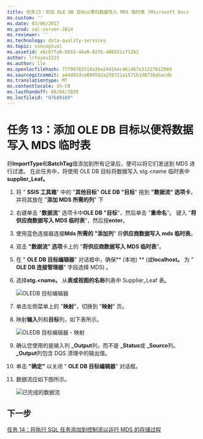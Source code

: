 ```yaml
---
title: 任务13：添加 OLE DB 目标以便将数据写入 MDS 临时表 |Microsoft Docs
ms.custom: ''
ms.date: 03/06/2017
ms.prod: sql-server-2014
ms.reviewer: ''
ms.technology: data-quality-services
ms.topic: conceptual
ms.assetid: e6c67fa9-bb52-44a9-82f6-d86551cf12b2
author: lrtoyou1223
ms.author: lle
ms.openlocfilehash: 77799782518a3be2441b4c461467e3132781298d
ms.sourcegitcommit: ad4d92dce894592a259721a1571b1d8736abacdb
ms.translationtype: MT
ms.contentlocale: zh-CN
ms.lasthandoff: 08/04/2020
ms.locfileid: "87689169"
---
```

# <a name="task-13-adding-ole-db-destination-to-write-data-to-mds-staging-table"></a>任务 13：添加 OLE DB 目标以便将数据写入 MDS 临时表
  将**ImportType**和**BatchTag**值添加到所有记录后，便可以将它们发送到 MDS 进行过渡。 在此任务中，将使用 OLE DB 目标将数据写入 stg.<name 临时表中**supplier_Leaf。**  
  
1.  将 " **SSIS 工具箱**" 中的 "**其他目标**" **OLE DB "目标**" 拖到 **"数据流" 选项卡**，并将其放在 "**添加 MDS 所需的列**" 下  
  
2.  右键单击 "**数据流**" 选项卡中**OLE DB "目标**"，然后单击 "**重命名**"。 键入 "**将供应商数据写入 MDS 临时表**"，然后按**enter**。  
  
3.  使用蓝色连接器连接**Mds 所需的 "添加列**" 将**供应商数据写入 mds 临时表**。  
  
4.  双击 **"数据流" 选项**卡上的 "**将供应商数据写入 MDS 临时表**"。  
  
5.  在 " **OLE DB 目标编辑器**" 对话框中，确保** (本地) ** (或**localhost。** 为 " **OLE DB 连接管理器**" 字段选择 MDS) 。  
  
6.  选择**stg.<name。** 从**表或视图的名称**列表中 Supplier_Leaf 表。  
  
     ![OLEDB 目标编辑器](../../2014/tutorials/media/et-addingoledbdestinationtowdtomdsst-01.jpg "OLEDB 目标编辑器")  
  
7.  单击左侧菜单上的 "**映射**"，切换到 "**映射**" 页。  
  
8.  映射**输入**列和**目标**列，如下表所示。  
  
     ![OLEDB 目标编辑器 - 映射](../../2014/tutorials/media/et-addingoledbdestinationtowdtomdsst-02.jpg "OLEDB 目标编辑器 - 映射")  
  
9. 确认您使用的是输入列 **_Output**列，而不是 **_Status**或 **_Source**列。 **_Output**列包含 DQS 清理中的输出值。  
  
10. 单击 **"确定"** 以关闭 " **OLE DB 目标编辑器**" 对话框。  
  
11. 数据流应如下图所示。  
  
     ![已完成的数据流](../../2014/tutorials/media/et-addingoledbdestinationtowdtomdsst-03.jpg "已完成的数据流")  
  
## <a name="next-step"></a>下一步  
 [任务 14：将执行 SQL 任务添加到控制流以运行 MDS 的存储过程](../../2014/tutorials/task-14-add-execute-to-control-flow-run-mds-stored-procedure.md)  
  
  
